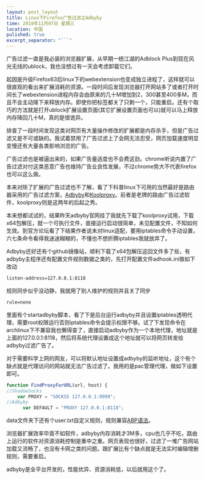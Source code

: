 ```yaml
---
layout: post_layout
title: Linux下Firefox广告过滤之Adbyby
time: 2018年11月07日 星期三
location: 中国
pulished: true
excerpt_separator: "```"
---
```




广告过滤一直是我必装的浏览器扩展，从早期一统江湖的Adblock Plus到现在风光无线的ublock，我也没想过有一天会考虑卸载它们。

起因是升级Firefox63后linux下的webextension也变成独立进程了，这样就可以很直观的看出来扩展消耗的资源。一段时间后发现浏览器打开网站多了或者打开时间长了webextension进程内存会由原来的几十M增加到2，300甚至400多M，而且不会主动降下来释放内存。即使你把标签都关了只剩一个，只能重启。还有个取巧的方法就是打开ublock扩展设置页面(其它扩展设置页面也可以)就可以马上释放内存降回几十M，真的是很诡异。

排查了一段时间发现这类对网页有大量操作修改的扩展都是内存杀手，但是广告过滤又是不可或缺的。我试着禁用了广告过滤上了会网无法忍受，网页加载速度明显变慢还有大量各类影响浏览的广告。

广告过滤也是被逼出来的，如果广告量适度也不会费这劲。chrome听说内置了广告过滤对付这类恶意广告也维持广告业良性发展，不过chrome势大不代表firefox也可以这么做。

本来对除了扩展的广告过滤也不了解，看了下科普linux下可用的当然最好是路由器采用的广告过滤方案，[Adbyby](http://www.adbyby.com/index.htm)和[Koolproxy](https://koolproxy.io/)。前者是老牌的路由广告过滤软件，koolproxy则是这两年的后起之秀。

本来想都试试的，结果昨天adbyby官网挂了我就先下载了koolproxy试用，下载x64包解压，就一个可执行文件，直接运行启动很简单，未见配置文件，不知如何生效。到官方论坛看了下结果作者说未对linux适配，要用iptables命令手动设置，六七条命令看得我迷迷糊糊的，不懂也不想折腾iptables我就放弃了。

Adbyby还好还有个github镜像站，顺利下载了x64包解压这回文件多了些，有adbyby主程序还有配置文件规则数据之类的，先打开配置文件adhook.ini做如下改动

```xml
listen-address=127.0.0.1:8118
```

规则同步似乎没动静，我就用了别人维护的规则并且关了同步

```xml
rule=none
```

里面有个startadbyby脚本，看了下是后台运行adbyby并且设置iptables透明代理，需要root权限运行否则iptables命令会提示权限不够。试了下发现命令在archlinux下不兼容我也懒得查了，直接启动adbyby作为一个本地代理，地址就是上面的127.0.0.1:8118，然后将系统代理设置成这个地址就可以将网页转发给adbyby过滤广告了。

对于需要科学上网的网友，可以将默认地址设置成adbyby的监听地址，这个有个缺点就是代理访问的网站就无法广告过滤了。我用的是pac管理代理，做如下设置即可。

```javascript
function FindProxyForURL(url, host) {
//ShadowSocks
    var PROXY = "SOCKS5 127.0.0.1:9999";
//Adbyby
      var DEFAULT = "PROXY 127.0.0.1:8118";

```

data文件夹下还有个user.txt自定义规则，规则兼容[ABP语法](https://adblockplus.org/zh_CN/filters)。

浏览器扩展效率毕竟不如软件，adbyby内存消耗才3M多，cpu也几乎不吃，路由上运行的软件对资源消耗控制是重中之重。网页表现也很好，过滤了一堆广告网站加载又流畅了，也没有卡网之类的问题。跟扩展比有个缺点就是无法实时编辑增删规则，需要重启。

adbyby是全平台开发的，性能优异、资源消耗低，以后就用这个了。
